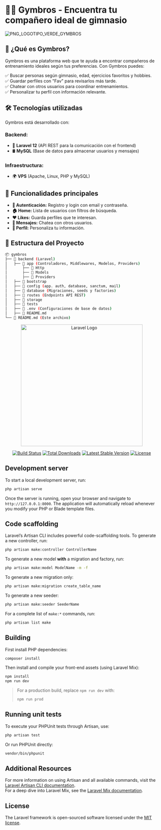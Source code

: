 # 🏋️‍♂️ Gymbros - Encuentra tu compañero ideal de gimnasio
![PNG_LOGOTIPO_VERDE_GYMBROS](https://github.com/user-attachments/assets/f87fb8a6-a9f2-47b7-8491-c599e2733b0f)


## 🚀 ¿Qué es Gymbros?  
Gymbros es una plataforma web que te ayuda a encontrar compañeros de entrenamiento ideales según tus preferencias. Con Gymbros puedes:  

✅ Buscar personas según gimnasio, edad, ejercicios favoritos y hobbies.  
✅ Guardar perfiles con "Fav" para revisarlos más tarde.  
✅ Chatear con otros usuarios para coordinar entrenamientos.  
✅ Personalizar tu perfil con información relevante.  

## 🛠️ Tecnologías utilizadas  
Gymbros está desarrollado con:  

### **Backend:**  
- 🐘 **Laravel 12** (API REST para la comunicación con el frontend)  
- 🛢 **MySQL** (Base de datos para almacenar usuarios y mensajes)  

### **Infraestructura:**  
- 🌍 **VPS** (Apache, Linux, PHP y MySQL)  

## 📌 Funcionalidades principales  
- **🔐 Autenticación:** Registro y login con email y contraseña.  
- **🏠 Home:** Lista de usuarios con filtros de búsqueda.  
- **❤️ Likes:** Guarda perfiles que te interesan.  
- **💬 Mensajes:** Chatea con otros usuarios.  
- **👤 Perfil:** Personaliza tu información.  

## 📂 Estructura del Proyecto  
```bash
📦 gymbros
├── 📁 backend (Laravel)
│   ├── 📁 app (Controladores, Middlewares, Modelos, Providers)
│       ├── 📁 Http
│       ├── 📁 Models
│       ├── 📁 Providers
│   ├── 📁 bootstrap
│   ├── 📁 config (app. auth, database, sanctum, mail)
│   ├── 📁 database (Migraciones, seeds y factories)
│   ├── 📁 routes (Endpoints API REST)
│   ├── 📁 storage
│   ├── 📁 tests
│   ├── 📄 .env (Configuraciones de base de datos)
│   ├── 📄 README.md
└── 📄 README.md (Este archivo)
```


<p align="center"><a href="https://laravel.com" target="_blank"><img src="https://raw.githubusercontent.com/laravel/art/master/logo-lockup/5%20SVG/2%20CMYK/1%20Full%20Color/laravel-logolockup-cmyk-red.svg" width="400" alt="Laravel Logo"></a></p>

<p align="center">
<a href="https://github.com/laravel/framework/actions"><img src="https://github.com/laravel/framework/workflows/tests/badge.svg" alt="Build Status"></a>
<a href="https://packagist.org/packages/laravel/framework"><img src="https://img.shields.io/packagist/dt/laravel/framework" alt="Total Downloads"></a>
<a href="https://packagist.org/packages/laravel/framework"><img src="https://img.shields.io/packagist/v/laravel/framework" alt="Latest Stable Version"></a>
<a href="https://packagist.org/packages/laravel/framework"><img src="https://img.shields.io/packagist/l/laravel/framework" alt="License"></a>
</p>

## Development server

To start a local development server, run:

```bash
php artisan serve
```

Once the server is running, open your browser and navigate to `http://127.0.0.1:8000`. The application will automatically reload whenever you modify your PHP or Blade template files.

## Code scaffolding

Laravel’s Artisan CLI includes powerful code-scaffolding tools. To generate a new controller, run:

```bash
php artisan make:controller ControllerName
```

To generate a new model **with** a migration and factory, run:

```bash
php artisan make:model ModelName -m -f
```

To generate a new migration only:

```bash
php artisan make:migration create_table_name
```

To generate a new seeder:

```bash
php artisan make:seeder SeederName
```

For a complete list of `make:*` commands, run:

```bash
php artisan list make
```

## Building

First install PHP dependencies:

```bash
composer install
```

Then install and compile your front-end assets (using Laravel Mix):

```bash
npm install
npm run dev
```

> For a production build, replace `npm run dev` with:
> ```bash
> npm run prod
> ```

## Running unit tests

To execute your PHPUnit tests through Artisan, use:

```bash
php artisan test
```

Or run PHPUnit directly:

```bash
vendor/bin/phpunit
```

## Additional Resources

For more information on using Artisan and all available commands, visit the [Laravel Artisan CLI documentation](https://laravel.com/docs/artisan).  
For a deep dive into Laravel Mix, see the [Laravel Mix documentation](https://laravel.com/docs/mix).

## License

The Laravel framework is open-sourced software licensed under the [MIT license](https://opensource.org/licenses/MIT).
